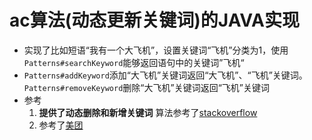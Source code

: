 # ac算法(动态更新关键词)的JAVA实现
* 实现了比如短语“我有一个大飞机”，设置关键词“飞机”分类为1，使用`Patterns#searchKeyword`能够返回语句中的关键词”飞机“
* `Patterns#addKeyword`添加“大飞机”关键词返回“大飞机”、“飞机”关键词。`Patterns#removeKeyword`删除“大飞机”关键词返回“飞机”关键词
* 参考
  1. **提供了动态删除和新增关键词** 算法参考了[stackoverflow](https://stackoverflow.com/questions/53288664/updating-an-aho-corasick-trie-in-the-face-of-inserts-and-deletes)
  2. 参考了[美团](https://tech.meituan.com/2014/06/09/ac-algorithm-in-meituan-order-system-practice.html)
